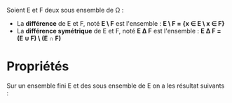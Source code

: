 Soient E et F deux sous ensemble de Ω :
- La **différence** de E et F, noté **E \\ F** est l'ensemble : **E \\ F = {x ∈ E \\ x ∈ F}**
- La **différence symétrique** de E et F, noté **E ∆ F** est l'ensemble : **E ∆ F = (E ∪ F) \\ (E ∩ F)**
# Propriétés
Sur un ensemble fini E et des sous ensemble de E on a les résultat suivants :